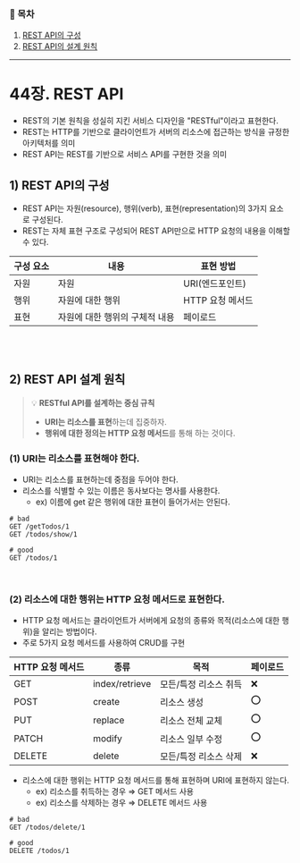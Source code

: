 ### 📎 목차

1. [REST API의 구성](#1-rest-api의-구성)
2. [REST API의 설계 원칙](#2-rest-api-설계-원칙)

---

# 44장. REST API

- REST의 기본 원칙을 성실히 지킨 서비스 디자인을 "RESTful"이라고 표현한다.
- REST는 HTTP를 기반으로 클라이언트가 서버의 리소스에 접근하는 방식을 규정한 아키텍처를 의미
- REST API는 REST를 기반으로 서비스 API를 구현한 것을 의미

## 1) REST API의 구성

- REST API는 자원(resource), 행위(verb), 표현(representation)의 3가지 요소로 구성된다.
- REST는 자체 표현 구조로 구성되어 REST API만으로 HTTP 요청의 내용을 이해할 수 있다.

| 구성 요소 | 내용                           | 표현 방법        |
| --------- | ------------------------------ | ---------------- |
| 자원      | 자원                           | URI(엔드포인트)  |
| 행위      | 자원에 대한 행위               | HTTP 요청 메서드 |
| 표현      | 자원에 대한 행위의 구체적 내용 | 페이로드         |

<br/><br/>

## 2) **REST API 설계 원칙**

> 💡 **RESTful API를 설계하는 중심 규칙**
>
> - **URI는 리소스를 표현**하는데 집중하자.
> - **행위에 대한 정의는 HTTP 요청 메서드**를 통해 하는 것이다.

### (1) **URI는 리소스를 표현해야 한다.**

- URI는 리소스를 표현하는데 중점을 두어야 한다.
- 리소스를 식별할 수 있는 이름은 동사보다는 명사를 사용한다.
  - ex) 이름에 get 같은 행위에 대한 표현이 들어가서는 안된다.

```
# bad
GET /getTodos/1
GET /todos/show/1

# good
GET /todos/1
```

<br/>

### (2) **리소스에 대한 행위는 HTTP 요청 메서드로 표현한다.**

- HTTP 요청 메서드는 클라이언트가 서버에게 요청의 종류와 목적(리소스에 대한 행위)을 알리는 방법이다.
- 주로 5가지 요청 메서드를 사용하여 CRUD를 구현

| HTTP 요청 메서드 | 종류           | 목적                  | 페이로드 |
| ---------------- | -------------- | --------------------- | -------- |
| GET              | index/retrieve | 모든/특정 리소스 취득 | ❌       |
| POST             | create         | 리소스 생성           | ⭕       |
| PUT              | replace        | 리소스 전체 교체      | ⭕       |
| PATCH            | modify         | 리소스 일부 수정      | ⭕       |
| DELETE           | delete         | 모든/특정 리소스 삭제 | ❌       |

- 리소스에 대한 행위는 HTTP 요청 메서드를 통해 표현하며 URI에 표현하지 않는다.
  - ex) 리소스를 취득하는 경우 ⇒ GET 메서드 사용
  - ex) 리소스를 삭제하는 경우 ⇒ DELETE 메서드 사용

```
# bad
GET /todos/delete/1

# good
DELETE /todos/1
```
